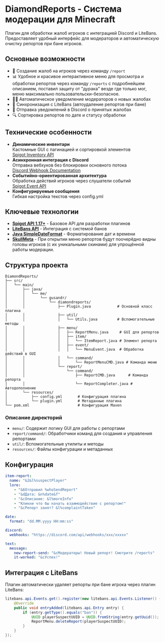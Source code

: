 # DiamondReports - Система модерации для Minecraft

Плагин для обработки жалоб игроков с интеграцией Discord и LiteBans. Предоставляет удобный интерфейс для модераторов и автоматическую очистку репортов при бане игроков.

## Основные возможности

- 📝 Создание жалоб на игроков через команду `/report`
- 📊 Удобное и красивое интерактивное меню для просмотра и обработки репортов через команду `/reports` с подробнейшем описанием, поставил защиту от "дурака" везде где только мог, меню максимально пользовательски-безопасное.
- 👮‍♂️ Автоматическое уведомление модераторов о новых жалобах
- 🔄 Синхронизация с LiteBans (автоудаление репортов при бане)
- 📨 Отправка уведомлений в Discord о принятых жалобах
- 🔍 Сортировка репортов по дате и статусу обработки

## Технические особенности

- **Динамические инвентари**  
  Кастомные GUI с пагинацией и сортировкой элементов  
  [Spigot Inventory API](https://hub.spigotmc.org/javadocs/spigot/org/bukkit/inventory/package-summary.html)
- **Асинхронная интеграция с Discord**  
  Отправка вебхуков без блокировки основного потока  
  [Discord Webhook Documentation](https://discord.com/developers/docs/resources/webhook)
- **Событийно-ориентированная архитектура**  
  Обработка действий игроков через слушатели событий  
  [Spigot Event API](https://hub.spigotmc.org/javadocs/spigot/org/bukkit/event/package-summary.html)
- **Конфигурируемые сообщения**  
  Гибкая настройка текстов через config.yml

## Ключевые технологии

- **[Spigot API 1.17+](https://www.spigotmc.org/wiki/spigot/)** - Базовое API для разработки плагинов
- **[LiteBans API](https://github.com/ruany/LiteBans)** - Интеграция с системой банов
- **[Java SimpleDateFormat](https://docs.oracle.com/javase/8/docs/api/java/text/SimpleDateFormat.html)** - Форматирование дат и времени
- **[SkullMeta](https://hub.spigotmc.org/javadocs/spigot/org/bukkit/inventory/meta/SkullMeta.html)** - При открытии меню репортов будут поочерёдно видны головы игроков (с их уникальными скинами) для упрощённой работы модерации.

## Структура проекта

```
DiamondReports/
├── src/
│   └── main/
│       ├── java/
│       │   └── me/
│       │       └── gusandr/
│       │           └── diamondreports/
│       │               ├── Plugin.java            # Основной класс плагина
│       │               ├── util/
│       │               │   └── Utils.java         # Вспомогательные методы
│       │               ├── menu/
│       │               │   ├── ReportMenu.java     # GUI для репортов
│       │               │   ├── item/
│       │               │   │   └── ItemReport.java # Элемент репорта
│       │               │   ├── event/
│       │               │   │   └── MenuEvent.java  # Обработка действий в GUI
│       │               │   └── command/
│       │               │       └── ReportMenuCMD.java # Команда меню
│       │               └── report/
│       │                   └── command/
│       │                       ├── ReportCMD.java      # Команда репорта
│       │                       └── ReportCompleter.java # Автодополнение
│       └── resources/
│           ├── config.yml       # Конфигурация плагина
│           └── plugin.yml       # Метаданные плагина
└── pom.xml                      # Конфигурация Maven
```

### Описание директорий
- `menu/`: Содержит логику GUI для работы с репортами
- `report/command/`: Обработчики команд для создания и управления репортами
- `util/`: Вспомогательные утилиты и методы
- `resources/`: Файлы конфигурации и метаданных

## Конфигурация

```yaml
item-report:
  name: "&2&l%suspectPlayer"
  lore:
    - "&6Отправил %whoSendReport"
    - "&dДата: &n%date&f"
    - "&cОписание: &l%moreInfo"
    - "Кликни что бы начать взаимодействие с репортом!"
    - "&cРепорт занят? &l%complaintTaken"

date:
  format: "dd.MM.yyyy HH:mm:ss"

discord:
  webhooks: "https://discord.com/api/webhooks/xxx/xxxxx"

text:
  message:
    new-report-send: "&cМодераторы! Новый репорт! Смотрите /reports"
    it-worked: "&cУспех!"
```

## Интеграция с LiteBans

Плагин автоматически удаляет репорты при бане игрока через плагин LiteBans:

```java
litebans.api.Events.get().register(new litebans.api.Events.Listener() {
    @Override
    public void entryAdded(litebans.api.Entry entry) {
        if (entry.getType().equals("ban")) {
            UUID playerSuspectUUID = UUID.fromString(entry.getUuid());
            ReportMenu.deleteReport(playerSuspectUUID);
        }
    }
});
```
